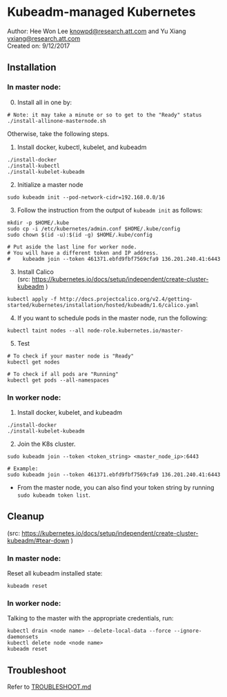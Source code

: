 # Kubeadm-managed Kubernetes
Author: Hee Won Lee <knowpd@research.att.com> and Yu Xiang <yxiang@research.att.com>  
Created on: 9/12/2017

## Installation
### In master node:
0. Install all in one by:  
```
# Note: it may take a minute or so to get to the "Ready" status
./install-allinone-masternode.sh
```
Otherwise, take the following steps.


1. Install docker, kubectl, kubelet, and kubeadm
```
./install-docker
./install-kubectl  
./install-kubelet-kubeadm
```

2. Initialize a master node
```
sudo kubeadm init --pod-network-cidr=192.168.0.0/16
```

3. Follow the instruction from the output of `kubeadm init` as follows:
```
mkdir -p $HOME/.kube
sudo cp -i /etc/kubernetes/admin.conf $HOME/.kube/config
sudo chown $(id -u):$(id -g) $HOME/.kube/config

# Put aside the last line for worker node.
# You will have a different token and IP address.
#    kubeadm join --token 461371.ebfd9fbf7569cfa9 136.201.240.41:6443
```

3. Install Calico  
(src: https://kubernetes.io/docs/setup/independent/create-cluster-kubeadm )
```
kubectl apply -f http://docs.projectcalico.org/v2.4/getting-started/kubernetes/installation/hosted/kubeadm/1.6/calico.yaml
```

4. If you want to schedule pods in the master node, run the following:
```
kubectl taint nodes --all node-role.kubernetes.io/master-
```

5. Test  
```
# To check if your master node is "Ready"
kubectl get nodes

# To check if all pods are "Running"
kubectl get pods --all-namespaces
```

### In worker node:
1. Install docker, kubelet, and kubeadm
```
./install-docker
./install-kubelet-kubeadm
```

2. Join the K8s cluster.
```
sudo kubeadm join --token <token_string> <master_node_ip>:6443

# Example:
sudo kubeadm join --token 461371.ebfd9fbf7569cfa9 136.201.240.41:6443
```
- From the master node, you can also find your token string by running `sudo kubeadm token list`.

## Cleanup  
(src: https://kubernetes.io/docs/setup/independent/create-cluster-kubeadm/#tear-down )

### In master node:

Reset all kubeadm installed state:
```
kubeadm reset
```

### In worker node:
Talking to the master with the appropriate credentials, run:
```
kubectl drain <node name> --delete-local-data --force --ignore-daemonsets
kubectl delete node <node name>
kubeadm reset
```

## Troubleshoot   

Refer to [TROUBLESHOOT.md](./TROUBLESHOOT.md)

